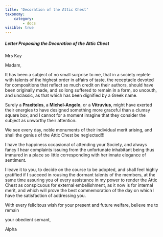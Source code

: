 ```yaml
---
title: 'Decoration of the Attic Chest'
taxonomy:
    category:
        - docs
visible: true
---
```


##### Letter Proposing the Decoration of the Attic Chest

<div class="author">Mrs Kay</div>

Madam,

It has been a subject of no small surprise to me, that in a society replete with talents of the highest order in affairs of taste, the receptacle devoted for compositions that reflect so much credit on their authors, should have been originally made, and so long suffered to remain in a form, so uncouth, and unclassic, as that which has been dignified by a Greek name.

Surely a **Praxiteles**, a **Michel-Angelo**, or a **Vitruvius**, might have exerted their energies to have designed something more graceful than a clumsy square box, and I cannot for a moment imagine that they consider the subject as unworthy their attention.

We see every day, noble monuments of their individual merit arising, and shall the genius of the Attic Chest be neglected!!!

I have the happiness occasional of attending your Society, and always fancy I hear complaints issuing from the unfortunate inhabitant being thus immured in a place so little corresponding with her innate elegance of sentiment.

I leave it to you, to decide on the course to be adopted, and shall feel highly gratified if I succeed in rousing the dormant talents of the members, at the same time assuring you of every assistance in my power to render the Attic Chest as conspicuous for external embellishment, as it now is for internal merit, and which will prove the best commemoration of the day on which I have the satisfaction of addressing you.

With every felicitous wish for your present and future welfare, believe me to remain

your obedient servant,

Alpha